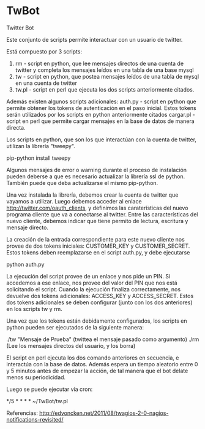 # TwBot
Twitter Bot

Este conjunto de scripts permite interactuar con un usuario de twitter.

Está compuesto por 3 scripts:

1) rm - script en python, que lee mensajes directos de una cuenta de twitter y completa los mensajes
leídos en una tabla de una base mysql
2) tw - script en python, que postea mensajes leídos de una tabla de mysql en una cuenta de twitter
3) tw.pl - script en perl que ejecuta los dos scripts anteriormente citados.

Además existen algunos scripts adicionales:
auth.py - script en python que permite obtener los tokens de autenticación en el paso inicial. Estos tokens serán
utilizados por los scripts en python anteriormente citados
cargar.pl - script en perl que permite cargar mensajes en la base de datos de manera directa.

Los scripts en python, que son los que interactúan con la cuenta de twitter, utilizan la librería "tweepy".

pip-python install tweepy

Algunos mensajes de error o warning durante el proceso de instalación pueden deberse a que es necesario
actualizar la librería ssl de python. También puede que deba actualizarse el mismo pip-python.

Una vez instalada la librería, debemos crear la cuenta de twitter que vayamos a utilizar. Luego debemos acceder
al enlace http://twitter.com/oauth_clients, y definimos las caraterísticas del nuevo programa cliente que va a
conectarse al twitter. Entre las características del nuevo cliente, debemos indicar que tiene permito de
lectura, escritura y mensaje directo.

La creación de la entrada correspondiente para este nuevo cliente nos provee de dos tokens iniciales:
CUSTOMER_KEY y CUSTOMER_SECRET. Estos tokens deben reemplazarse en el script auth.py, y debe ejecutarse

python auth.py

La ejecución del script provee de un enlace y nos pide un PIN. Si accedemos a ese enlace, nos provee del
valor del PIN que nos está solicitando el script. Cuando la ejecución finaliza correctamente, nos
devuelve dos tokens adicionales: ACCESS_KEY y ACCESS_SECRET. Estos dos tokens adicionales se deben
configurar (junto con los dos anteriores) en los scripts tw y rm.

Una vez que los tokens están debidamente configurados, los scripts en python pueden ser ejecutados
de la siguiente manera:

./tw "Mensaje de Prueba" (twittea el mensaje pasado como argumento)
./rm  (Lee los mensajes directos del usuario, y los borra)

El script en perl ejecuta los dos comando anteriores en secuencia, e interactúa con la base de datos.
Además espera un tiempo aleatorio entre 0 y 5 minutos antes de empezar la acción, de tal manera
que el bot delate menos su periodicidad.

Luego se puede ejecutar vía cron:

*/5 * * * * ~/TwBot/tw.pl

Referencias:  http://edvoncken.net/2011/08/twagios-2-0-nagios-notifications-revisited/
